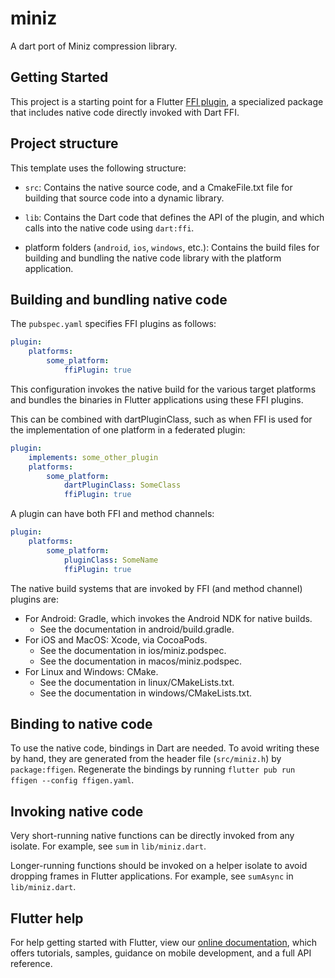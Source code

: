 # miniz

A dart port of Miniz compression library.

## Getting Started

This project is a starting point for a Flutter
[FFI plugin](https://docs.flutter.dev/development/platform-integration/c-interop),
a specialized package that includes native code directly invoked with Dart FFI.

## Project structure

This template uses the following structure:

-   `src`: Contains the native source code, and a CmakeFile.txt file for building
    that source code into a dynamic library.

-   `lib`: Contains the Dart code that defines the API of the plugin, and which
    calls into the native code using `dart:ffi`.

-   platform folders (`android`, `ios`, `windows`, etc.): Contains the build files
    for building and bundling the native code library with the platform application.

## Building and bundling native code

The `pubspec.yaml` specifies FFI plugins as follows:

```yaml
plugin:
    platforms:
        some_platform:
            ffiPlugin: true
```

This configuration invokes the native build for the various target platforms
and bundles the binaries in Flutter applications using these FFI plugins.

This can be combined with dartPluginClass, such as when FFI is used for the
implementation of one platform in a federated plugin:

```yaml
plugin:
    implements: some_other_plugin
    platforms:
        some_platform:
            dartPluginClass: SomeClass
            ffiPlugin: true
```

A plugin can have both FFI and method channels:

```yaml
plugin:
    platforms:
        some_platform:
            pluginClass: SomeName
            ffiPlugin: true
```

The native build systems that are invoked by FFI (and method channel) plugins are:

-   For Android: Gradle, which invokes the Android NDK for native builds.
    -   See the documentation in android/build.gradle.
-   For iOS and MacOS: Xcode, via CocoaPods.
    -   See the documentation in ios/miniz.podspec.
    -   See the documentation in macos/miniz.podspec.
-   For Linux and Windows: CMake.
    -   See the documentation in linux/CMakeLists.txt.
    -   See the documentation in windows/CMakeLists.txt.

## Binding to native code

To use the native code, bindings in Dart are needed.
To avoid writing these by hand, they are generated from the header file
(`src/miniz.h`) by `package:ffigen`.
Regenerate the bindings by running `flutter pub run ffigen --config ffigen.yaml`.

## Invoking native code

Very short-running native functions can be directly invoked from any isolate.
For example, see `sum` in `lib/miniz.dart`.

Longer-running functions should be invoked on a helper isolate to avoid
dropping frames in Flutter applications.
For example, see `sumAsync` in `lib/miniz.dart`.

## Flutter help

For help getting started with Flutter, view our
[online documentation](https://flutter.dev/docs), which offers tutorials,
samples, guidance on mobile development, and a full API reference.
